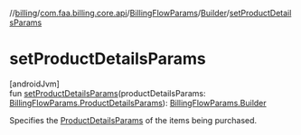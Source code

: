 //[billing](../../../../index.md)/[com.faa.billing.core.api](../../index.md)/[BillingFlowParams](../index.md)/[Builder](index.md)/[setProductDetailsParams](set-product-details-params.md)

# setProductDetailsParams

[androidJvm]\
fun [setProductDetailsParams](set-product-details-params.md)(productDetailsParams: [BillingFlowParams.ProductDetailsParams](../-product-details-params/index.md)): [BillingFlowParams.Builder](index.md)

Specifies the [ProductDetailsParams](../-product-details-params/index.md) of the items being purchased.
